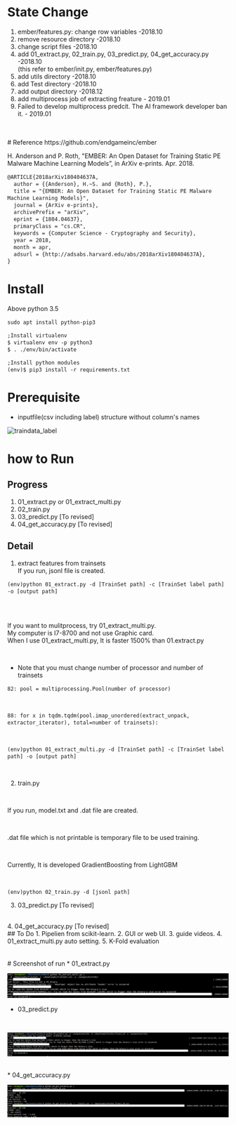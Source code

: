 # State Change
1. ember/features.py: change row variables -2018.10  
2. remove resource directory -2018.10  
3. change script files -2018.10  
4. add 01_extract.py, 02_train.py, 03_predict.py, 04_get_accuracy.py  -2018.10   
(this refer to ember/init.py, ember/features.py)
5. add utils directory  -2018.10 
6. add Test directory  -2018.10 
7. add output directory -2018.12   
8. add multiprocess job of extracting freature - 2019.01
9. Failed to develop multiprocess predcit. The AI framework developer ban it. - 2019.01
<br />
<br />
# Reference
https://github.com/endgameinc/ember  

H. Anderson and P. Roth, "EMBER: An Open Dataset for Training Static PE Malware Machine Learning Models”, in ArXiv e-prints. Apr. 2018.  

```
@ARTICLE{2018arXiv180404637A,  
  author = {{Anderson}, H.~S. and {Roth}, P.},  
  title = "{EMBER: An Open Dataset for Training Static PE Malware Machine Learning Models}",  
  journal = {ArXiv e-prints},  
  archivePrefix = "arXiv",  
  eprint = {1804.04637},  
  primaryClass = "cs.CR",  
  keywords = {Computer Science - Cryptography and Security},  
  year = 2018,  
  month = apr,  
  adsurl = {http://adsabs.harvard.edu/abs/2018arXiv180404637A},  
}  
```  
  
# Install
Above python 3.5    

```
sudo apt install python-pip3
```

```
;Install virtualenv
$ virtualenv env -p python3
$ . ./env/bin/activate
```
  
```
;Install python modules
(env)$ pip3 install -r requirements.txt
```

# Prerequisite
* inputfile(csv including label) structure without column's names  

![traindata_label](screenshot/traindata_label.png)

# how to Run
## Progress
1. 01_extract.py or 01_extract_multi.py 
2. 02_train.py
3. 03_predict.py [To revised]
4. 04_get_accuracy.py [To revised]

## Detail
1. extract features from trainsets  
If you run, jsonl file is created.
```
(env)python 01_extract.py -d [TrainSet path] -c [TrainSet label path] -o [output path]
```
<br /> 
<br />     

If you want to mulitprocess, try 01_extract_multi.py.   
My computer is I7-8700 and not use Graphic card.    
When I use 01_extract_multi.py, It is faster 1500% than 01.extract.py    


<br /> 

* Note that you must change number of processor and number of trainsets  
```
82: pool = multiprocessing.Pool(number of processor)
```

<br /> 


```
88: for x in tqdm.tqdm(pool.imap_unordered(extract_unpack, extractor_iterator), total=number of trainsets):
```

<br /> 

```
(env)python 01_extract_multi.py -d [TrainSet path] -c [TrainSet label path] -o [output path]
```

<br /> 

2. train.py  

<br />   

If you run, model.txt and .dat file are created. 

<br />  

.dat file which is not printable is temporary file to be used training.  

<br /> 

Currently, It is developed GradientBoosting from LightGBM  

<br /> 


```
(env)python 02_train.py -d [jsonl path]
``` 

3. 03_predict.py [To revised]
<br />  
4. 04_get_accuracy.py [To revised]
<br />
## To Do
1. Pipelien from scikit-learn.  
2. GUI or web UI.  
3. guide videos.  
4. 01_extract_multi.py auto setting.  
5. K-Fold evaluation  
<br />  
<br />  
<br />  
# Screenshot of run   
* 01_extract.py
<br /> 

![extract.py](screenshot/01_extract_multi.png)  

* 03_predict.py
<br /> 

![predict.py](screenshot/03_predict.png)  

<br /> 
* 04_get_accuracy.py  

![get_accuracy.py](screenshot/04_get_accuracy.png)  
